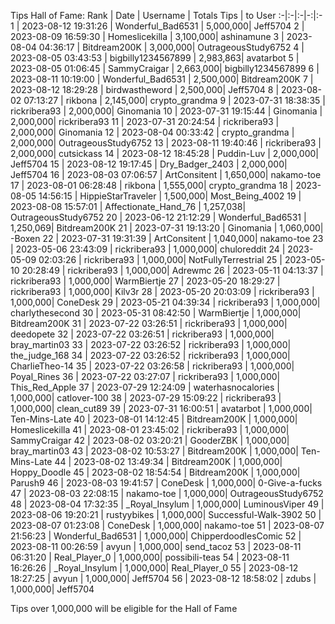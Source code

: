 Tips Hall of Fame:
Rank | Date | Username | Totals Tips | to User
:-|:-|:-|-:|:-
1 | 2023-08-12 19:31:26 | Wonderful_Bad6531 | 5,000,000| Jeff5704
2 | 2023-08-09 16:59:30 | Homeslicekilla | 3,100,000| ashinamune
3 | 2023-08-04 04:36:17 | Bitdream200K | 3,000,000| OutrageousStudy6752
4 | 2023-08-05 03:43:53 | bigbilly1234567899 | 2,983,863| avatarbot
5 | 2023-08-05 01:06:45 | SammyCraigar | 2,663,000| bigbilly1234567899
6 | 2023-08-11 10:19:00 | Wonderful_Bad6531 | 2,500,000| Bitdream200K
7 | 2023-08-12 18:29:28 | birdwastheword | 2,500,000| Jeff5704
8 | 2023-08-02 07:13:27 | rikbona | 2,145,000| crypto_grandma
9 | 2023-07-31 18:38:35 | rickribera93 | 2,000,000| Ginomania
10 | 2023-07-31 19:15:44 | Ginomania | 2,000,000| rickribera93
11 | 2023-07-31 20:24:54 | rickribera93 | 2,000,000| Ginomania
12 | 2023-08-04 00:33:42 | crypto_grandma | 2,000,000| OutrageousStudy6752
13 | 2023-08-11 19:40:46 | rickribera93 | 2,000,000| cutsickass
14 | 2023-08-12 18:45:28 | Puddin-Luv | 2,000,000| Jeff5704
15 | 2023-08-12 19:17:45 | Dry_Badger_2403 | 2,000,000| Jeff5704
16 | 2023-08-03 07:06:57 | ArtConsitent | 1,650,000| nakamo-toe
17 | 2023-08-01 06:28:48 | rikbona | 1,555,000| crypto_grandma
18 | 2023-08-05 14:56:15 | HippieStarTraveler | 1,500,000| Most_Being_4002
19 | 2023-08-08 15:57:01 | Affectionate_Hand_76 | 1,257,038| OutrageousStudy6752
20 | 2023-06-12 21:12:29 | Wonderful_Bad6531 | 1,250,069| Bitdream200K
21 | 2023-07-31 19:13:20 | Ginomania | 1,060,000| -Boxen
22 | 2023-07-31 19:31:39 | ArtConsitent | 1,040,000| nakamo-toe
23 | 2023-05-06 23:43:09 | rickribera93 | 1,000,000| chuloreddit
24 | 2023-05-09 02:03:26 | rickribera93 | 1,000,000| NotFullyTerrestrial
25 | 2023-05-10 20:28:49 | rickribera93 | 1,000,000| Adrewmc
26 | 2023-05-11 04:13:37 | rickribera93 | 1,000,000| WarmBiertje
27 | 2023-05-20 18:29:27 | rickribera93 | 1,000,000| Kilv3r
28 | 2023-05-20 20:03:09 | rickribera93 | 1,000,000| ConeDesk
29 | 2023-05-21 04:39:34 | rickribera93 | 1,000,000| charlythesecond
30 | 2023-05-31 08:42:50 | WarmBiertje | 1,000,000| Bitdream200K
31 | 2023-07-22 03:26:51 | rickribera93 | 1,000,000| deedopete
32 | 2023-07-22 03:26:51 | rickribera93 | 1,000,000| bray_martin03
33 | 2023-07-22 03:26:52 | rickribera93 | 1,000,000| the_judge_168
34 | 2023-07-22 03:26:52 | rickribera93 | 1,000,000| CharlieTheo-14
35 | 2023-07-22 03:26:58 | rickribera93 | 1,000,000| Poyal_Rines
36 | 2023-07-22 03:27:07 | rickribera93 | 1,000,000| This_Red_Apple
37 | 2023-07-29 12:24:09 | waterhasnocalories | 1,000,000| catlover-100
38 | 2023-07-29 15:09:22 | rickribera93 | 1,000,000| clean_cut89
39 | 2023-07-31 16:00:51 | avatarbot | 1,000,000| Ten-Mins-Late
40 | 2023-08-01 14:12:45 | Bitdream200K | 1,000,000| Homeslicekilla
41 | 2023-08-01 23:45:02 | rickribera93 | 1,000,000| SammyCraigar
42 | 2023-08-02 03:20:21 | GooderZBK | 1,000,000| bray_martin03
43 | 2023-08-02 10:53:27 | Bitdream200K | 1,000,000| Ten-Mins-Late
44 | 2023-08-02 13:49:34 | Bitdream200K | 1,000,000| Hoppy_Doodle
45 | 2023-08-02 18:54:54 | Bitdream200K | 1,000,000| Parush9
46 | 2023-08-03 19:41:57 | ConeDesk | 1,000,000| 0-Give-a-fucks
47 | 2023-08-03 22:08:15 | nakamo-toe | 1,000,000| OutrageousStudy6752
48 | 2023-08-04 17:32:35 | _Royal_Insylum | 1,000,000| LuminousViper
49 | 2023-08-06 19:20:21 | rustyybikes | 1,000,000| Successful-Walk-3902
50 | 2023-08-07 01:23:08 | ConeDesk | 1,000,000| nakamo-toe
51 | 2023-08-07 21:56:23 | Wonderful_Bad6531 | 1,000,000| ChipperdoodlesComic
52 | 2023-08-11 00:26:59 | avyun | 1,000,000| send_tacoz
53 | 2023-08-11 06:31:20 | Real_Player_0 | 1,000,000| possibili-teas
54 | 2023-08-11 16:26:26 | _Royal_Insylum | 1,000,000| Real_Player_0
55 | 2023-08-12 18:27:25 | avyun | 1,000,000| Jeff5704
56 | 2023-08-12 18:58:02 | zdubs | 1,000,000| Jeff5704

Tips over 1,000,000 will be eligible for the Hall of Fame
